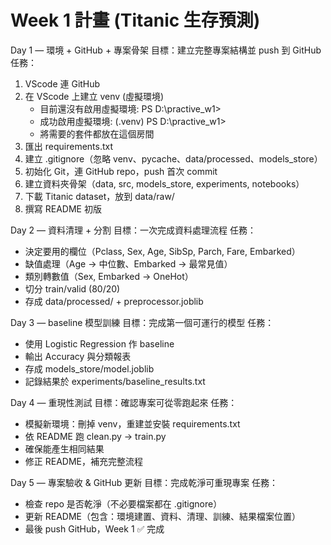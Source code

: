 ﻿# Week 1 計畫 (Titanic 生存預測)

Day 1 — 環境 + GitHub + 專案骨架
目標：建立完整專案結構並 push 到 GitHub
任務：
1. VScode 連 GitHub
2. 在 VScode 上建立 venv (虛擬環境)
   - 目前還沒有啟用虛擬環境: PS D:\practive_w1>
   - 成功啟用虛擬環境: (.venv) PS D:\practive_w1>
   - 將需要的套件都放在這個房間
3. 匯出 requirements.txt
4. 建立 .gitignore（忽略 venv、pycache、data/processed、models_store）
5. 初始化 Git，連 GitHub repo，push 首次 commit
6. 建立資料夾骨架（data, src, models_store, experiments, notebooks）
7. 下載 Titanic dataset，放到 data/raw/
8. 撰寫 README 初版

Day 2 — 資料清理 + 分割
目標：一次完成資料處理流程
任務：
- 決定要用的欄位（Pclass, Sex, Age, SibSp, Parch, Fare, Embarked）
- 缺值處理（Age → 中位數、Embarked → 最常見值）
- 類別轉數值（Sex, Embarked → OneHot）
- 切分 train/valid (80/20)
- 存成 data/processed/ + preprocessor.joblib

Day 3 — baseline 模型訓練
目標：完成第一個可運行的模型
任務：
- 使用 Logistic Regression 作 baseline
- 輸出 Accuracy 與分類報表
- 存成 models_store/model.joblib
- 記錄結果於 experiments/baseline_results.txt

Day 4 — 重現性測試
目標：確認專案可從零跑起來
任務：
- 模擬新環境：刪掉 venv，重建並安裝 requirements.txt
- 依 README 跑 clean.py → train.py
- 確保能產生相同結果
- 修正 README，補充完整流程

Day 5 — 專案驗收 & GitHub 更新
目標：完成乾淨可重現專案
任務：
- 檢查 repo 是否乾淨（不必要檔案都在 .gitignore）
- 更新 README（包含：環境建置、資料、清理、訓練、結果檔案位置）
- 最後 push GitHub，Week 1 ✅ 完成
